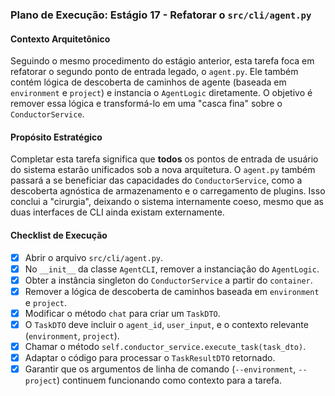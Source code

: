 ### Plano de Execução: Estágio 17 - Refatorar o `src/cli/agent.py`

#### Contexto Arquitetônico

Seguindo o mesmo procedimento do estágio anterior, esta tarefa foca em refatorar o segundo ponto de entrada legado, o `agent.py`. Ele também contém lógica de descoberta de caminhos de agente (baseada em `environment` e `project`) e instancia o `AgentLogic` diretamente. O objetivo é remover essa lógica e transformá-lo em uma "casca fina" sobre o `ConductorService`.

#### Propósito Estratégico

Completar esta tarefa significa que **todos** os pontos de entrada de usuário do sistema estarão unificados sob a nova arquitetura. O `agent.py` também passará a se beneficiar das capacidades do `ConductorService`, como a descoberta agnóstica de armazenamento e o carregamento de plugins. Isso conclui a "cirurgia", deixando o sistema internamente coeso, mesmo que as duas interfaces de CLI ainda existam externamente.

#### Checklist de Execução

- [x] Abrir o arquivo `src/cli/agent.py`.
- [x] No `__init__` da classe `AgentCLI`, remover a instanciação do `AgentLogic`.
- [x] Obter a instância singleton do `ConductorService` a partir do `container`.
- [x] Remover a lógica de descoberta de caminhos baseada em `environment` e `project`.
- [x] Modificar o método `chat` para criar um `TaskDTO`.
- [x] O `TaskDTO` deve incluir o `agent_id`, `user_input`, e o contexto relevante (`environment`, `project`).
- [x] Chamar o método `self.conductor_service.execute_task(task_dto)`.
- [x] Adaptar o código para processar o `TaskResultDTO` retornado.
- [x] Garantir que os argumentos de linha de comando (`--environment`, `--project`) continuem funcionando como contexto para a tarefa.
